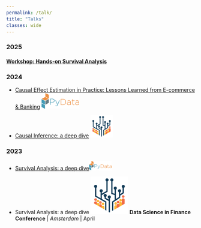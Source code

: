 ```yaml
---
permalink: /talk/
title: "Talks"
classes: wide
---
```

### 2025

#### [Workshop: Hands-on Survival Analysis](https://senejohnny.github.io/PyData_London_2025)


### 2024

* [Causal Effect Estimation in Practice: Lessons Learned from E-commerce & Banking](https://www.youtube.com/watch?v=pz7QD2GPBlE)   <img src="/assets/images/pydata-logo.png" alt="Conference Logo" width="100"/>

* [Causal Inference: a deep dive](https://www.youtube.com/watch?v=XTn3Fn-pt3s&t=348s) <img src="/assets/images/dsfc-logo.png" alt="Conference Logo" width="60"/>  


### 2023

* [Survival Analysis: a deep dive](https://www.youtube.com/watch?v=I33h5-GmHSM)<img src="/assets/images/pydata-logo.png" alt="Conference Logo" width="60"/>  

* Survival Analysis: a deep dive <img src="/assets/images/dsfc-logo.png" alt="Conference Logo" width="100"/>
**Data Science in Finance Conference** | *Amsterdam* | April
